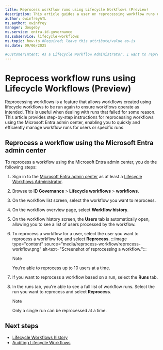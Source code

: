 ```yaml
---
title: Reprocess workflow runs using Lifecycle Workflows (Preview)
description: This article guides a user on reprocessing workflow runs using Lifecycle Workflows
author: owinfreyATL
ms.author: owinfrey
manager: dougeby
ms.service: entra-id-governance
ms.subservice: lifecycle-workflows
ms.topic: how-to #Required; leave this attribute/value as-is
ms.date: 09/06/2025

#CustomerIntent: As a Lifecycle Workflow Administrator, I want to reprocess workflow runs so that I can quickly re-run workflows that may have failed.
---
```


# Reprocess workflow runs using Lifecycle Workflows (Preview)

Reprocessing workflows is a feature that allows workflows created using lifecycle workflows to be run again to ensure workflows operate as intended. This is useful when dealing with runs that failed for some reason. This article provides step-by-step instructions for reprocessing workflows using the Microsoft Entra admin center, enabling you to quickly and efficiently manage workflow runs for users or specific runs.


## Reprocess a workflow using the Microsoft Entra admin center


To reprocess a workflow using the Microsoft Entra admin center, you do the following steps:

1. Sign in to the [Microsoft Entra admin center](https://entra.microsoft.com) as at least a [Lifecycle Workflows Administrator](../identity/role-based-access-control/permissions-reference.md#lifecycle-workflows-administrator).

1. Browse to **ID Governance** > **Lifecycle workflows** > **workflows**.

1. On the workflow list screen, select the workflow you want to reprocess.

1. On the workflow overview page, select **Workflow history**.

1. On the workflow history screen, the **Users** tab is automatically open, allowing you to see a list of users processed by the workflow.

1. To reprocess a workflow for a user, select the user you want to reprocess a workflow for, and select **Reprocess**. 
    :::image type="content" source="media/reprocess-workflow/reprocess-workflow.png" alt-text="Screenshot of reprocessing a workflow.":::
    > [!NOTE]
    > You're able to reprocess up to 10 users at a time.
1. If you want to reprocess a workflow based on a run, select the **Runs** tab.

1. In the runs tab, you're able to see a full list of workflow runs. Select the run you want to reprocess and select **Reprocess**. 
    > [!NOTE]
    > Only a single run can be reprocessed at a time.



## Next steps

- [Lifecycle Workflows history](lifecycle-workflow-history.md)
- [Auditing Lifecycle Workflows](lifecycle-workflow-audits.md)





